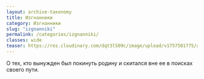 ```yaml
---
layout: archive-taxonomy
title: Изгнанники
category: Изгнанники
slug: "izgnanniki"
permalink: /categories/izgnanniki/
classes: wide
teaser: https://res.cloudinary.com/dqt3l509c/image/upload/v1757501775/avvakum_in_siberia-puteshestvie-avvakuma-po-sibiri-kartina-s.-miloradovicha-holst-maslo-1898_af3ecn.jpg
---
```


О тех, кто вынужден был покинуть родину и скитался вне ее в поисках своего пути.
